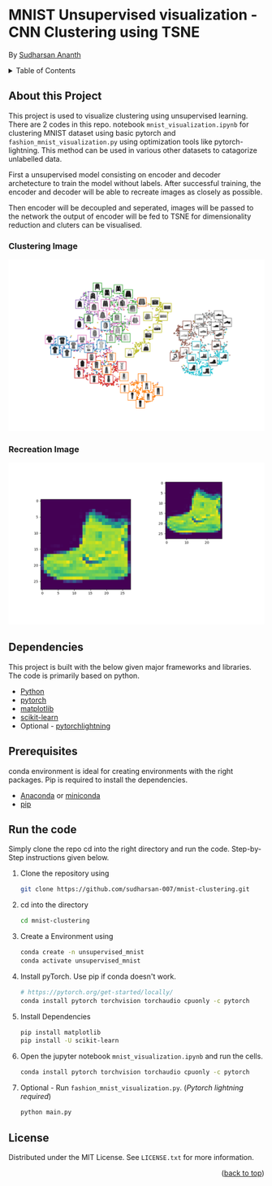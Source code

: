 # MNIST Unsupervised visualization - CNN Clustering using TSNE
By [Sudharsan Ananth](https://sudharsanananth.wixsite.com/sudharsan) 

<!-- TABLE OF CONTENTS -->
<details>
  <summary>Table of Contents</summary>
  <ol>
    <li><a href="#about-this-project">About this Project</a></li>
    <li><a href="#dependencies">Dependencies</a></li>
    <li><a href="#prerequisites">Prerequisites</a></li>
    <li><a href="#run-the-code">How to run</a></li>
    <li><a href="#license">License</a></li>
  </ol>
</details>


## About this Project 

This project is used to visualize clustering using unsupervised learning. There are 2 codes in this repo. notebook `mnist_visualization.ipynb` for clustering MNIST dataset using basic pytorch and `fashion_mnist_visualization.py` using optimization tools like pytorch-lightning. This method can be used in various other datasets to catagorize unlabelled data. 

First a unsupervised model consisting on encoder and decoder archetecture to train the model without labels. After successful training, the encoder and decoder will be able to recreate images as closely as possible. 

Then encoder will be decoupled and seperated, images will be passed to the network the output of encoder will be fed to TSNE for dimensionality reduction and cluters can be visualised. 


### Clustering Image

![Img_output_demo](assets/clustering_out1.png)

### Recreation Image
![Img_recreation](assets/recreation_img.png)


## Dependencies 

This project is built with the below given major frameworks and libraries. The code is primarily based on python. 

* [Python](https://www.python.org/) 
* [pytorch](https://pytorch.org/)
* [matplotlib](https://matplotlib.org/) 
* [scikit-learn](https://scikit-learn.org/stable/) 
* Optional - [pytorchlightning](https://www.pytorchlightning.ai)

## Prerequisites

conda environment is ideal for creating environments with the right packages. Pip is required to install the dependencies.

* [Anaconda](https://www.anaconda.com) or [miniconda](https://docs.conda.io/en/latest/miniconda.html)
* [pip](https://pypi.org/project/pip/)


## Run the code

Simply clone the repo cd into the right directory and run the code. Step-by-Step instructions given below. 

1. Clone the repository using 
   ```sh
   git clone https://github.com/sudharsan-007/mnist-clustering.git
   ```

2. cd into the directory
   ```sh
   cd mnist-clustering
   ```

3. Create a Environment using
   ```sh
   conda create -n unsupervised_mnist
   conda activate unsupervised_mnist
   ```


4. Install pyTorch. Use pip if conda doesn't work. 
    ```sh 
    # https://pytorch.org/get-started/locally/
    conda install pytorch torchvision torchaudio cpuonly -c pytorch
    ```

5. Install Dependencies
   ```sh
   pip install matplotlib 
   pip install -U scikit-learn
   ```

6. Open the jupyter notebook `mnist_visualization.ipynb` and run the cells.
   ```sh 
   conda install pytorch torchvision torchaudio cpuonly -c pytorch
   ```

7. Optional - Run `fashion_mnist_visualization.py`. (*Pytorch lightning required*)
    ```sh 
    python main.py
    ```


<!-- LICENSE -->
## License

Distributed under the MIT License. See `LICENSE.txt` for more information.

<p align="right">(<a href="#top">back to top</a>)</p>
